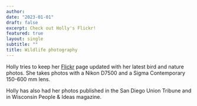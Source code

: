 ```yaml
---
author:
date: "2023-01-01"
draft: false
excerpt: Check out Holly's Flickr!
featured: true
layout: single
subtitle: ""
title: Wildlife photography
---
```

Holly tries to keep her [Flickr](https://www.flickr.com/people/196943877@N07/) page updated with her latest bird and nature photos. She takes photos with a Nikon D7500 and a Sigma Contemporary 150-600 mm lens. 

Holly has also had her photos published in the San Diego Union Tribune and in Wisconsin People & Ideas magazine. 